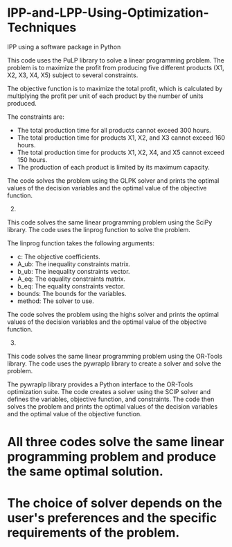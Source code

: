 # IPP-and-LPP-Using-Optimization-Techniques
IPP using a software package in Python



This code uses the PuLP library to solve a linear programming problem.
The problem is to maximize the profit from producing five different products (X1, X2, X3, X4, X5) subject to several constraints.

The objective function is to maximize the total profit, which is calculated by multiplying the profit per unit of each product by the number of units produced.

The constraints are:

* The total production time for all products cannot exceed 300 hours.
* The total production time for products X1, X2, and X3 cannot exceed 160 hours.
* The total production time for products X1, X2, X4, and X5 cannot exceed 150 hours.
* The production of each product is limited by its maximum capacity.

The code solves the problem using the GLPK solver and prints the optimal values of the decision variables and the optimal value of the objective function.

2)
This code solves the same linear programming problem using the SciPy library.
The code uses the linprog function to solve the problem.

The linprog function takes the following arguments:

* c: The objective coefficients.
* A_ub: The inequality constraints matrix.
* b_ub: The inequality constraints vector.
* A_eq: The equality constraints matrix.
* b_eq: The equality constraints vector.
* bounds: The bounds for the variables.
* method: The solver to use.

The code solves the problem using the highs solver and prints the optimal values of the decision variables and the optimal value of the objective function.


3)
This code solves the same linear programming problem using the OR-Tools library.
The code uses the pywraplp library to create a solver and solve the problem.

The pywraplp library provides a Python interface to the OR-Tools optimization suite.
The code creates a solver using the SCIP solver and defines the variables, objective function, and constraints.
The code then solves the problem and prints the optimal values of the decision variables and the optimal value of the objective function.

# All three codes solve the same linear programming problem and produce the same optimal solution. 
# The choice of solver depends on the user's preferences and the specific requirements of the problem.
